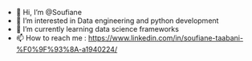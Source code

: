 - 👋 Hi, I’m @Soufiane 
- 👀 I’m interested in Data engineering and python development 
- 🌱 I’m currently learning data science frameworks
- 📫 How to reach me : https://www.linkedin.com/in/soufiane-taabani-%F0%9F%93%8A-a1940224/

<!---
Souf-Taa/Souf-Taa is a ✨ special ✨ repository because its `README.md` (this file) appears on your GitHub profile.
You can click the Preview link to take a look at your changes.
--->
